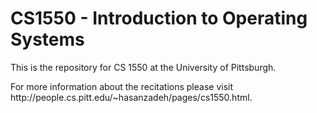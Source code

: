 # CS1550 - Introduction to Operating Systems
<p>This is the repository for CS 1550 <a href=" http://people.cs.pitt.edu/~jmisurda/teaching/cs1550.htm"></a> at the University of Pittsburgh.</p>
<p>For more information about the recitations please visit http://people.cs.pitt.edu/~hasanzadeh/pages/cs1550.html.</p>
